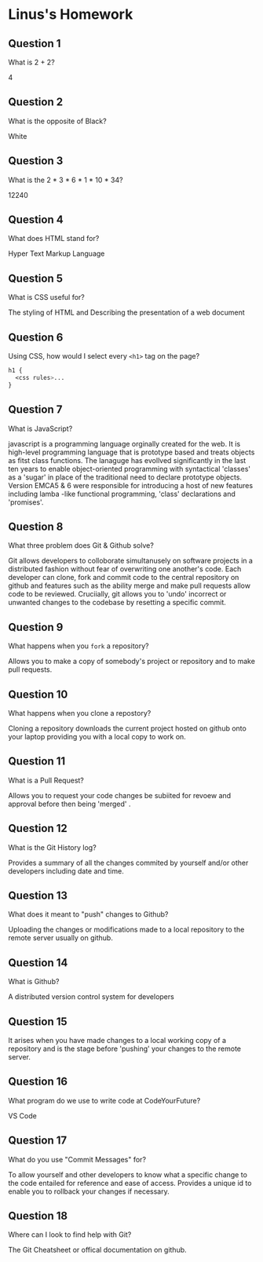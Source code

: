# Linus's Homework

## Question 1

What is 2 + 2?

4

## Question 2

What is the opposite of Black?

White

## Question 3

What is the  2 * 3 * 6 * 1 * 10 * 34?

12240

## Question 4 

What does HTML stand for?

Hyper Text Markup Language

## Question 5

What is CSS useful for?

The styling of HTML and Describing the presentation of a web document

## Question 6

Using CSS, how would I select every `<h1>` tag on the page?

```css
h1 {
  <css rules>...
}
```

## Question 7

What is JavaScript?

javascript is a programming language orginally created for the web. It is high-level programming language that is prototype based and treats objects as fitst class functions. The lanaguge has evollved significantly in the last ten years to enable object-oriented programming with syntactical 'classes' as a 'sugar' in place of the traditional need to declare prototype objects. Version EMCA5 & 6 were responsible for introducing a host of new features including lamba -like functional programming, 'class' declarations and 'promises'.

## Question 8

What three problem does Git & Github solve?

Git allows developers to colloborate simultanusely on software projects in a distributed fashion without fear of overwriting one another's code. Each developer can clone, fork and commit code to the central repository on github and features such as the ability merge and make pull requests allow code to be reviewed. Cruciially, git allows you to 'undo' incorrect or unwanted changes to the codebase by resetting a specific commit. 

## Question 9

What happens when you `fork` a repository?

Allows you to make a copy of somebody's project or repository and to make pull requests.

## Question 10 

What happens when you clone a repostory?

Cloning a repository downloads the current project hosted on github onto your laptop providing you with a local copy to work on.

## Question 11

What is a Pull Request?

Allows you to request your code changes be subiited for revoew and approval before then being 'merged' .
## Question 12

What is the Git History log?

Provides a summary of all the changes commited by yourself and/or other developers including date and time.

## Question 13

What does it meant to "push" changes to Github?

Uploading the changes or modifications made to a local repository to the remote server usually on github. 

## Question 14

What is Github?

A distributed version control system for developers

## Question 15

It arises when you have made changes to a local working copy of a repository and is the stage before 'pushing' your changes to the remote server.


## Question 16

What program do we use to write code at CodeYourFuture?

VS Code

## Question 17

What do you use "Commit Messages" for?

To allow yourself and other developers to know what a specific change to the code entailed for reference and ease of access. Provides a unique id to enable you to rollback your changes if necessary.

## Question 18

Where can I look to find help with Git?

The Git Cheatsheet or offical documentation on github.
